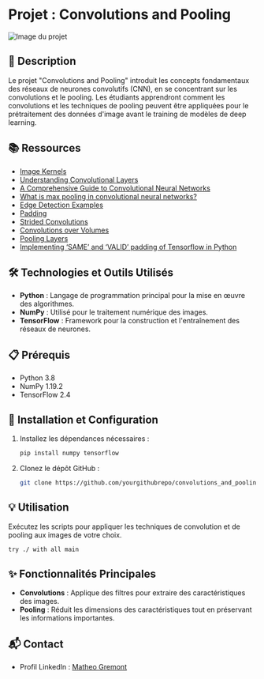 # Projet : Convolutions and Pooling

![Image du projet](https://docs.ecognition.com/v10.0.2/Resources/Images/ECogUsr/UG_CNN_scheme.png)

## 📝 Description
Le projet "Convolutions and Pooling" introduit les concepts fondamentaux des réseaux de neurones convolutifs (CNN), en se concentrant sur les convolutions et le pooling. Les étudiants apprendront comment les convolutions et les techniques de pooling peuvent être appliquées pour le prétraitement des données d'image avant le training de modèles de deep learning.

## 📚 Ressources
- [Image Kernels](https://example.com/image_kernels)
- [Understanding Convolutional Layers](https://example.com/convolutional_layers)
- [A Comprehensive Guide to Convolutional Neural Networks](https://example.com/cnn_guide)
- [What is max pooling in convolutional neural networks?](https://example.com/max_pooling)
- [Edge Detection Examples](https://example.com/edge_detection)
- [Padding](https://example.com/padding)
- [Strided Convolutions](https://example.com/strided_convolutions)
- [Convolutions over Volumes](https://example.com/convolutions_over_volumes)
- [Pooling Layers](https://example.com/pooling_layers)
- [Implementing ‘SAME’ and ‘VALID’ padding of Tensorflow in Python](https://example.com/tensorflow_padding)

## 🛠️ Technologies et Outils Utilisés
- **Python** : Langage de programmation principal pour la mise en œuvre des algorithmes.
- **NumPy** : Utilisé pour le traitement numérique des images.
- **TensorFlow** : Framework pour la construction et l'entraînement des réseaux de neurones.

## 📋 Prérequis
- Python 3.8
- NumPy 1.19.2
- TensorFlow 2.4

## 🚀 Installation et Configuration
1. Installez les dépendances nécessaires :
   ```bash
   pip install numpy tensorflow
   ```
2. Clonez le dépôt GitHub :
   ```bash
   git clone https://github.com/yourgithubrepo/convolutions_and_pooling.git
   ```

## 💡 Utilisation
Exécutez les scripts pour appliquer les techniques de convolution et de pooling aux images de votre choix.
```bash
try ./ with all main
```

## ✨ Fonctionnalités Principales
- **Convolutions** : Applique des filtres pour extraire des caractéristiques des images.
- **Pooling** : Réduit les dimensions des caractéristiques tout en préservant les informations importantes.

## 📬 Contact
- Profil LinkedIn : [Matheo Gremont](https://www.linkedin.com/in/matheo-gremont-aa0b41251/)

